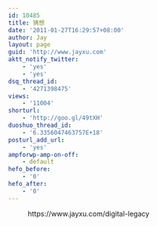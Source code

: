 ```yaml
---
id: 10485
title: 猜想
date: '2011-01-27T16:29:57+08:00'
author: Jay
layout: page
guid: 'http://www.jayxu.com'
aktt_notify_twitter:
    - 'yes'
    - 'yes'
dsq_thread_id:
    - '4271398475'
views:
    - '11004'
shorturl:
    - 'http://goo.gl/49tXH'
duoshuo_thread_id:
    - '6.3356047463757E+18'
posturl_add_url:
    - 'yes'
ampforwp-amp-on-off:
    - default
hefo_before:
    - '0'
hefo_after:
    - '0'
---
```


<!-- wp:embed {"url":"https://www.jayxu.com/digital-legacy","type":"wp-embed","providerNameSlug":"程序员的信仰"} -->
<figure class="wp-block-embed is-type-wp-embed is-provider-程序员的信仰 wp-block-embed-程序员的信仰"><div class="wp-block-embed__wrapper">
https://www.jayxu.com/digital-legacy
</div></figure>
<!-- /wp:embed -->